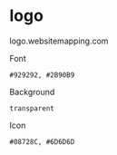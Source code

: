 # logo
logo.websitemapping.com




Font
  
    #929292, #2B90B9


Background
    
    transparent


Icon
    
    #08728C, #6D6D6D
    
    
    
